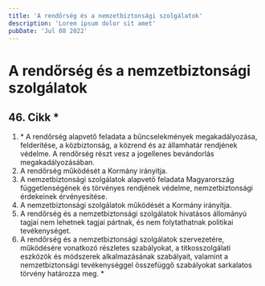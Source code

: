 ```yaml
---
title: 'A rendőrség és a nemzetbiztonsági szolgálatok'
description: 'Lorem ipsum dolor sit amet'
pubDate: 'Jul 08 2022'
---
```


# A rendőrség és a nemzetbiztonsági szolgálatok

## 46. Cikk *
1. \* A rendőrség alapvető feladata a bűncselekmények megakadályozása, felderítése, a közbiztonság, a közrend és az államhatár rendjének védelme. A rendőrség részt vesz a jogellenes bevándorlás megakadályozásában.
2. A rendőrség működését a Kormány irányítja.
3. A nemzetbiztonsági szolgálatok alapvető feladata Magyarország függetlenségének és törvényes rendjének védelme, nemzetbiztonsági érdekeinek érvényesítése.
4. A nemzetbiztonsági szolgálatok működését a Kormány irányítja.
5. A rendőrség és a nemzetbiztonsági szolgálatok hivatásos állományú tagjai nem lehetnek tagjai pártnak, és nem folytathatnak politikai tevékenységet.
6. A rendőrség és a nemzetbiztonsági szolgálatok szervezetére, működésére vonatkozó részletes szabályokat, a titkosszolgálati eszközök és módszerek alkalmazásának szabályait, valamint a nemzetbiztonsági tevékenységgel összefüggő szabályokat sarkalatos törvény határozza meg. *
